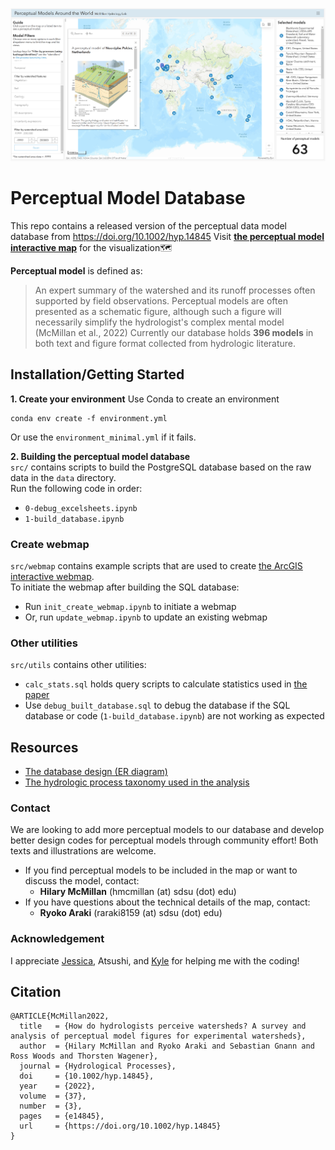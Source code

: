 [![Perceptual Model](https://github.com/RY4GIT/perceptual-model-arcgis-public/blob/main/readme/perceptual_model.PNG)](http://www.mcmillanhydrology.org/PerceptualModelDashboard.html)
# Perceptual Model Database
This repo contains a released version of the perceptual data model database from https://doi.org/10.1002/hyp.14845
Visit **[the perceptual model interactive map](http://www.mcmillanhydrology.org/PerceptualModelDashboard.html)**  for the visualization:world_map:

**Perceptual model** is defined as:
> An expert summary of the watershed and its runoff processes often supported by field observations. Perceptual models are often presented as a schematic figure, although such a figure will necessarily simplify the hydrologist's complex mental model (McMillan et al., 2022)
Currently our database holds **396 models** in both text and figure format collected from hydrologic literature.

## Installation/Getting Started
**1. Create your environment**
Use Conda to create an environment  
```
conda env create -f environment.yml
```
Or use the `environment_minimal.yml` if it fails.

**2. Building the perceptual model database**  
`src/` contains scripts to build the PostgreSQL database based on the raw data in the `data` directory.  
Run the following code in order:
- `0-debug_excelsheets.ipynb`
- `1-build_database.ipynb`

### Create webmap
`src/webmap` contains example scripts that are used to create [the ArcGIS interactive webmap](http://www.mcmillanhydrology.org/PerceptualModelDashboard.html).  
To initiate the webmap after building the SQL database:
- Run `init_create_webmap.ipynb` to initiate a webmap
- Or, run `update_webmap.ipynb` to update an existing webmap

### Other utilities
`src/utils` contains other utilities:
- `calc_stats.sql` holds query scripts to calculate statistics used in [the paper](https://doi.org/10.1002/hyp.14845)
- Use `debug_built_database.sql` to debug the database if the SQL database or code (`1-build_database.ipynb`) are not working as expected

## Resources
- [The database design (ER diagram)](https://dbdiagram.io/d/63f6895b296d97641d830705)
- [The hydrologic process taxonomy used in the analysis](http://mcmillanhydrology.org/ProcessTaxonomy/ProcessTaxonomyDiagram.html)

### Contact
We are looking to add more perceptual models to our database and develop better design codes for perceptual models through community effort! Both texts and illustrations are welcome.
- If you find perceptual models to be included in the map or want to discuss the model, contact:
    - **Hilary McMillan** (hmcmillan (at) sdsu (dot) edu)
- If you have questions about the technical details of the map, contact:
    - **Ryoko Araki** (raraki8159 (at) sdsu (dot) edu)

### Acknowledgement
I appreciate [Jessica](https://github.com/jlembury), Atsushi, and [Kyle](https://github.com/kylelmh) for helping me with the coding!

## Citation
```
@ARTICLE{McMillan2022,
  title   = {How do hydrologists perceive watersheds? A survey and analysis of perceptual model figures for experimental watersheds},
  author  = {Hilary McMillan and Ryoko Araki and Sebastian Gnann and Ross Woods and Thorsten Wagener},
  journal = {Hydrological Processes},
  doi     = {10.1002/hyp.14845},
  year    = {2022},
  volume  = {37},
  number  = {3},
  pages   = {e14845},
  url     = {https://doi.org/10.1002/hyp.14845}
}
```